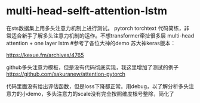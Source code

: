 # multi-head-selft-attention-lstm
在sts数据集上用多头注意力机制上进行测试。 pytorch torchtext 代码简练，非常适合新手了解多头注意力机制的运作。不想transformer牵扯很多层 multi-head attention + one layer lstm
#参考了各位大神的demo
苏大神keras版本：

https://kexue.fm/archives/4765


github多头注意力模板，但是没有代码彻底实现，我这里增加了测试的例子
https://github.com/sakuranew/attention-pytorch

代码里面没有给出评估函数，但是loss下降都正常。用debug，以了解分析多头注意力的小demo，多头注意力的scale没有完全按照维度根号整除，简化了
